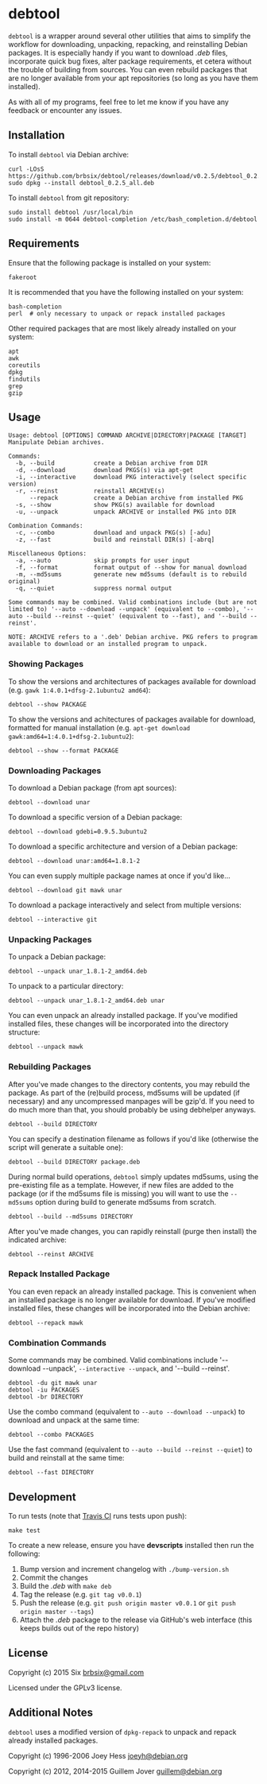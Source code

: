 # debtool

`debtool` is a wrapper around several other utilities that aims to simplify the workflow for downloading, unpacking, repacking, and reinstalling Debian packages. It is especially handy if you want to download *.deb* files, incorporate quick bug fixes, alter package requirements, et cetera without the trouble of building from sources. You can even rebuild packages that are no longer available from your apt repositories (so long as you have them installed).

As with all of my programs, feel free to let me know if you have any feedback or encounter any issues.

## Installation

To install `debtool` via Debian archive:

    curl -LOsS https://github.com/brbsix/debtool/releases/download/v0.2.5/debtool_0.2.5_all.deb
    sudo dpkg --install debtool_0.2.5_all.deb

To install `debtool` from git repository:

    sudo install debtool /usr/local/bin
    sudo install -m 0644 debtool-completion /etc/bash_completion.d/debtool

## Requirements

Ensure that the following package is installed on your system:

    fakeroot

It is recommended that you have the following installed on your system:

    bash-completion
    perl  # only necessary to unpack or repack installed packages

Other required packages that are most likely already installed on your system:

    apt
    awk
    coreutils
    dpkg
    findutils
    grep
    gzip

## Usage

    Usage: debtool [OPTIONS] COMMAND ARCHIVE|DIRECTORY|PACKAGE [TARGET]
    Manipulate Debian archives.

    Commands:
      -b, --build           create a Debian archive from DIR
      -d, --download        download PKGS(s) via apt-get
      -i, --interactive     download PKG interactively (select specific version)
      -r, --reinst          reinstall ARCHIVE(s)
          --repack          create a Debian archive from installed PKG
      -s, --show            show PKG(s) available for download
      -u, --unpack          unpack ARCHIVE or installed PKG into DIR

    Combination Commands:
      -c, --combo           download and unpack PKG(s) [-adu]
      -z, --fast            build and reinstall DIR(s) [-abrq]

    Miscellaneous Options:
      -a, --auto            skip prompts for user input
      -f, --format          format output of --show for manual download
      -m, --md5sums         generate new md5sums (default is to rebuild original)
      -q, --quiet           suppress normal output

    Some commands may be combined. Valid combinations include (but are not limited to) '--auto --download --unpack' (equivalent to --combo), '--auto --build --reinst --quiet' (equivalent to --fast), and '--build --reinst'.

    NOTE: ARCHIVE refers to a '.deb' Debian archive. PKG refers to program available to download or an installed program to unpack.

### Showing Packages

To show the versions and architectures of packages available for download (e.g. `gawk 1:4.0.1+dfsg-2.1ubuntu2 amd64`):

    debtool --show PACKAGE

To show the versions and achitectures of packages available for download, formatted for manual installation (e.g. `apt-get download gawk:amd64=1:4.0.1+dfsg-2.1ubuntu2`):

    debtool --show --format PACKAGE

### Downloading Packages

To download a Debian package (from apt sources):

    debtool --download unar

To download a specific version of a Debian package:

    debtool --download gdebi=0.9.5.3ubuntu2

To download a specific architecture and version of a Debian package:

    debtool --download unar:amd64=1.8.1-2

You can even supply multiple package names at once if you'd like...

    debtool --download git mawk unar

To download a package interactively and select from multiple versions:

    debtool --interactive git

### Unpacking Packages

To unpack a Debian package:

    debtool --unpack unar_1.8.1-2_amd64.deb

To unpack to a particular directory:

    debtool --unpack unar_1.8.1-2_amd64.deb unar

You can even unpack an already installed package. If you've modified installed files, these changes will be incorporated into the directory structure:

    debtool --unpack mawk

### Rebuilding Packages

After you've made changes to the directory contents, you may rebuild the package. As part of the (re)build process, md5sums will be updated (if necessary) and any uncompressed manpages will be gzip'd. If you need to do much more than that, you should probably be using debhelper anyways.

    debtool --build DIRECTORY

You can specify a destination filename as follows if you'd like (otherwise the script will generate a suitable one):

    debtool --build DIRECTORY package.deb

During normal build operations, `debtool` simply updates md5sums, using the pre-existing file as a template. However, if new files are added to the package (or if the md5sums file is missing) you will want to use the `--md5sums` option during build to generate md5sums from scratch.

    debtool --build --md5sums DIRECTORY

After you've made changes, you can rapidly reinstall (purge then install) the indicated archive:

    debtool --reinst ARCHIVE

### Repack Installed Package

You can even repack an already installed package. This is convenient when an installed package is no longer available for download. If you've modified installed files, these changes will be incorporated into the Debian archive:

    debtool --repack mawk

### Combination Commands

Some commands may be combined. Valid combinations include '--download --unpack', `--interactive --unpack`, and '--build --reinst'.

    debtool -du git mawk unar
    debtool -iu PACKAGES
    debtool -br DIRECTORY

Use the combo command (equivalent to `--auto --download --unpack`) to download and unpack at the same time:

    debtool --combo PACKAGES

Use the fast command (equivalent to `--auto --build --reinst --quiet`) to build and reinstall at the same time:

    debtool --fast DIRECTORY

## Development

To run tests (note that [Travis CI](https://travis-ci.org/brbsix/debtool) runs tests upon push):

`make test`

To create a new release, ensure you have **devscripts** installed then run the following:

1. Bump version and increment changelog with `./bump-version.sh`
2. Commit the changes
3. Build the *.deb* with `make deb`
5. Tag the release (e.g. `git tag v0.0.1`)
6. Push the release (e.g. `git push origin master v0.0.1` or `git push origin master --tags`)
7. Attach the *.deb* package to the release via GitHub's web interface (this keeps builds out of the repo history)

## License

Copyright (c) 2015 Six <brbsix@gmail.com>

Licensed under the GPLv3 license.

## Additional Notes

`debtool` uses a modified version of `dpkg-repack` to unpack and repack already installed packages.

Copyright (c) 1996-2006 Joey Hess <joeyh@debian.org>

Copyright (c) 2012, 2014-2015 Guillem Jover <guillem@debian.org>
